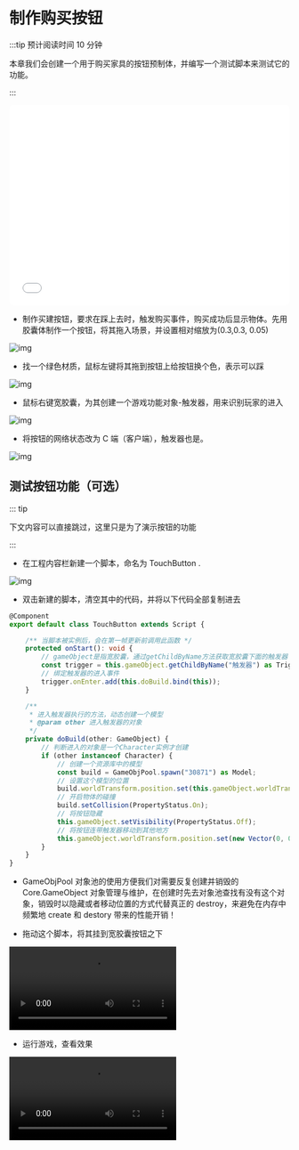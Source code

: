 # 制作购买按钮

:::tip 预计阅读时间 10 分钟

本章我们会创建一个用于购买家具的按钮预制体，并编写一个测试脚本来测试它的功能。

:::

<iframe sandbox="allow-scripts allow-downloads allow-same-origin allow-popups allow-presentation allow-forms" frameborder="0" draggable="false" allowfullscreen="" allow="encrypted-media;" referrerpolicy="" aha-samesite="" class="iframe-loaded" src="//player.bilibili.com/player.html?aid=786338559&bvid=BV1t14y1X75n&cid=1207762843&page=2&autoplay=0" style="border-radius: 7px; width: 100%; height: 360px;"></iframe>

- 制作买建按钮，要求在踩上去时，触发购买事件，购买成功后显示物体。先用胶囊体制作一个按钮，将其拖入场景，并设置相对缩放为(0.3,0.3, 0.05)

![img](https://arkimg.ark.online/1685351621432-40.webp)

- 找一个绿色材质，鼠标左键将其拖到按钮上给按钮换个色，表示可以踩

![img](https://arkimg.ark.online/1685351646669-43.gif)

- 鼠标右键宽胶囊，为其创建一个游戏功能对象-触发器，用来识别玩家的进入

![img](https://arkimg.ark.online/1685351659090-46.gif)

- 将按钮的网络状态改为 C 端（客户端），触发器也是。

![img](https://arkimg.ark.online/1685351669164-49.gif)

## 测试按钮功能（可选）

::: tip

下文内容可以直接跳过，这里只是为了演示按钮的功能

:::

- 在工程内容栏新建一个脚本，命名为 TouchButton .

![img](https://arkimg.ark.online/1685355028860-52.gif)

- 双击新建的脚本，清空其中的代码，并将以下代码全部复制进去

```TypeScript
@Component
export default class TouchButton extends Script {

    /** 当脚本被实例后，会在第一帧更新前调用此函数 */
    protected onStart(): void {
        // gameObject是指宽胶囊，通过getChildByName方法获取宽胶囊下面的触发器
        const trigger = this.gameObject.getChildByName("触发器") as Trigger;
        // 绑定触发器的进入事件
        trigger.onEnter.add(this.doBuild.bind(this));
    }

    /**
     * 进入触发器执行的方法，动态创建一个模型
     * @param other 进入触发器的对象
     */
    private doBuild(other: GameObject) {
        // 判断进入的对象是一个Character实例才创建
        if (other instanceof Character) {
            // 创建一个资源库中的模型
            const build = GameObjPool.spawn("30871") as Model;
            // 设置这个模型的位置
            build.worldTransform.position.set(this.gameObject.worldTransform.position);
            // 开启物体的碰撞
            build.setCollision(PropertyStatus.On);
            // 将按钮隐藏
            this.gameObject.setVisibility(PropertyStatus.Off);
            // 将按钮连带触发器移动到其他地方
            this.gameObject.worldTransform.position.set(new Vector(0, 0, -1000));
        }
    }
}
```

- GameObjPool 对象池的使用方便我们对需要反复创建并销毁的 Core.GameObject 对象管理与维护，在创建时先去对象池查找有没有这个对象，销毁时以隐藏或者移动位置的方式代替真正的 destroy，来避免在内存中频繁地 create 和 destory 带来的性能开销！

- 拖动这个脚本，将其挂到宽胶囊按钮之下

<video controls src="https://arkimg.ark.online/3-9472058.mp4"></video>

- 运行游戏，查看效果

<video controls src="https://arkimg.ark.online/4-7895018.mp4"></video>